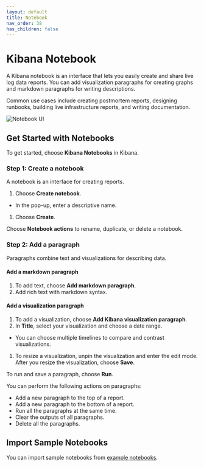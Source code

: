 ```yaml
---
layout: default
title: Notebook
nav_order: 38
has_children: false
---
```


# Kibana Notebook

A Kibana notebook is an interface that lets you easily create and share live log data reports.
You can add visualization paragraphs for creating graphs and markdown paragraphs for writing descriptions.

Common use cases include creating postmortem reports, designing runbooks, building live infrastructure reports, and writing documentation.

![Notebook UI](../images/kibana-notebooks.gif)

## Get Started with Notebooks

To get started, choose **Kibana Notebooks** in Kibana.

### Step 1: Create a notebook

A notebook is an interface for creating reports.

1. Choose **Create notebook**.
- In the pop-up, enter a descriptive name.
1. Choose **Create**.

Choose **Notebook actions** to rename, duplicate, or delete a notebook.

### Step 2: Add a paragraph

Paragraphs combine text and visualizations for describing data.

#### Add a markdown paragraph

1. To add text, choose **Add markdown paragraph**.
1. Add rich text with markdown syntax.

#### Add a visualization paragraph

1. To add a visualization, choose **Add Kibana visualization paragraph**.
1. In **Title**, select your visualization and choose a date range.
- You can choose multiple timelines to compare and contrast visualizations.
1. To resize a visualization, unpin the visualization and enter the edit mode. After you resize the visualization, choose **Save**.

To run and save a paragraph, choose **Run**.

You can perform the following actions on paragraphs:

- Add a new paragraph to the top of a report.
- Add a new paragraph to the bottom of a report.
- Run all the paragraphs at the same time.
- Clear the outputs of all paragraphs.
- Delete all the paragraphs.

## Import Sample Notebooks

You can import sample notebooks from [example notebooks](https://github.com/opendistro-for-elasticsearch/kibana-notebooks/tree/dev/example_notebooks).
